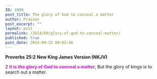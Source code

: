 ```yaml
---
ID: 1909
post_title: The glory of God to conceal a matter
author: Praison
post_excerpt: ""
layout: post
permalink: /2014/09/glory-of-god-to-conceal-matter/
published: true
post_date: 2014-09-25 09:02:46
---
```

<strong>Proverbs 25:2</strong>
<strong> New King James Version (NKJV)</strong>

2 <span style="color: #ff00ff;"><strong>It is the glory of God to conceal a matter</strong></span>,
But the glory of kings is to search out a matter.